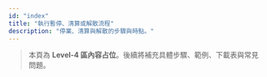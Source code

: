 ```yaml
---
id: "index"
title: "執行暫停、清算或解散流程"
description: "停業、清算與解散的步驟與時點。"
---
```


> 本頁為 **Level-4 區內容占位**。後續將補充具體步驟、範例、下載表與常見問題。
